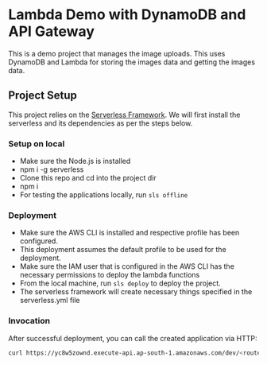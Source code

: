 # Lambda Demo with DynamoDB and API Gateway

This is a demo project that manages the image uploads. This uses DynamoDB and Lambda for storing the images data and getting the images data. 


## Project Setup

This project relies on the [Serverless Framework](https://www.serverless.com/). We will first install the serverless and its dependencies as per the steps below. 

### Setup on local

- Make sure the Node.js is installed
- npm i -g serverless
- Clone this repo and cd into the project dir
- npm i
- For testing the applications locally, run `sls offline`

### Deployment

- Make sure the AWS CLI is installed and respective profile has been configured.
- This deployment assumes the default profile to be used for the deployment. 
- Make sure the IAM user that is configured in the AWS CLI has the necessary permissions to deploy the lambda functions
- From the local machine, run `sls deploy` to deploy the project. 
- The serverless framework will create necessary things specified in the serverless.yml file

### Invocation

After successful deployment, you can call the created application via HTTP:

```bash
curl https://yc8w5zownd.execute-api.ap-south-1.amazonaws.com/dev/<route>
```
